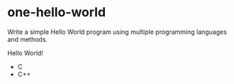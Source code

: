# one-hello-world
 Write a simple Hello World program using multiple programming languages and methods.
 
 Hello World!
 
 - C
 - C++
